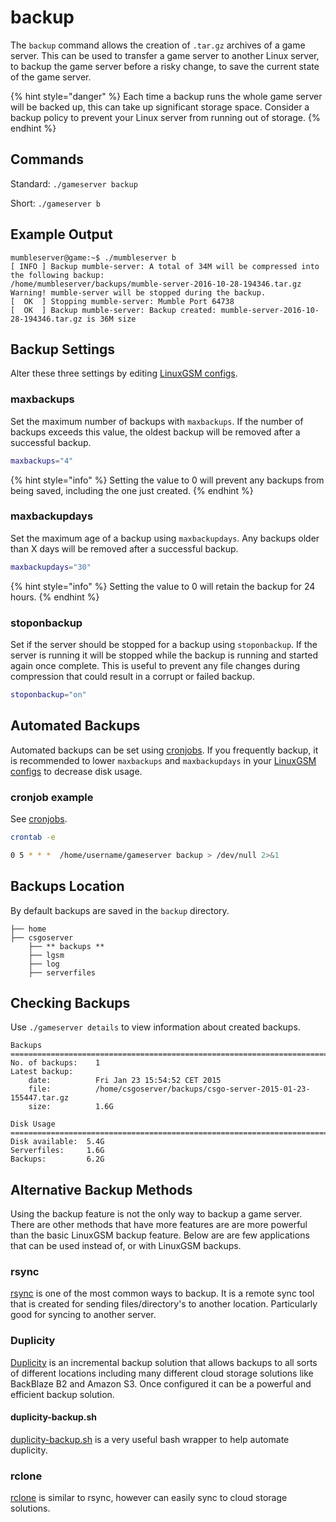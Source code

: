 # backup

The `backup` command allows the creation of `.tar.gz` archives of a game server. This can be used to transfer a game server to another Linux server, to backup the game server before a risky change, to save the current state of the game server.

{% hint style="danger" %}
Each time a backup runs the whole game server will be backed up, this can take up significant storage space. Consider a backup policy to prevent your Linux server from running out of storage.
{% endhint %}

## Commands

Standard: `./gameserver backup`

Short: `./gameserver b`

## Example Output

```text
mumbleserver@game:~$ ./mumbleserver b
[ INFO ] Backup mumble-server: A total of 34M will be compressed into the following backup:
/home/mumbleserver/backups/mumble-server-2016-10-28-194346.tar.gz
Warning! mumble-server will be stopped during the backup.
[  OK  ] Stopping mumble-server: Mumble Port 64738
[  OK  ] Backup mumble-server: Backup created: mumble-server-2016-10-28-194346.tar.gz is 36M size
```

## Backup Settings

Alter these three settings by editing [LinuxGSM configs](../configuration/linuxgsm-config.md).

### maxbackups

Set the maximum number of backups with `maxbackups`. If the number of backups exceeds this value, the oldest backup will be removed after a successful backup.

```bash
maxbackups="4"
```

{% hint style="info" %}
Setting the value to 0 will prevent any backups from being saved, including the one just created.
{% endhint %}

### maxbackupdays

Set the maximum age of a backup using `maxbackupdays`. Any backups older than X days will be removed after a successful backup.

```bash
maxbackupdays="30"
```

{% hint style="info" %}
Setting the value to 0 will retain the backup for 24 hours.
{% endhint %}

### stoponbackup

Set if the server should be stopped for a backup using `stoponbackup`. If the server is running it will be stopped while the backup is running and started again once complete. This is useful to prevent any file changes during compression that could result in a corrupt or failed backup.

```bash
stoponbackup="on"
```

## Automated Backups

Automated backups can be set using [cronjobs](../configuration/cronjobs.md). If you frequently backup, it is recommended to lower `maxbackups` and `maxbackupdays` in your [LinuxGSM configs](../configuration/linuxgsm-config.md) to decrease disk usage.

### cronjob example

See [cronjobs](../configuration/cronjobs.md).

```bash
crontab -e
```

```bash
0 5 * * *  /home/username/gameserver backup > /dev/null 2>&1
```

## Backups Location

By default backups are saved in the `backup` directory.

```text
├── home
├── csgoserver
    ├── ** backups **       
    ├── lgsm
    ├── log       
    ├── serverfiles
```

## Checking Backups

Use `./gameserver details` to view information about created backups.

```text
Backups
===============================================================================
No. of backups:    1
Latest backup:
    date:          Fri Jan 23 15:54:52 CET 2015
    file:          /home/csgoserver/backups/csgo-server-2015-01-23-155447.tar.gz
    size:          1.6G

Disk Usage
===============================================================================
Disk available:  5.4G
Serverfiles:     1.6G
Backups:         6.2G
```

## Alternative Backup Methods

Using the backup feature is not the only way to backup a game server. There are other methods that have more features are are more powerful than the basic LinuxGSM backup feature. Below are are few applications that can be used instead of, or with LinuxGSM backups.

### rsync

[rsync](https://www.linode.com/docs/tools-reference/tools/introduction-to-rsync) is one of the most common ways to backup. It is a remote sync tool that is created for sending files/directory's to another location. Particularly good for syncing to another server.

### Duplicity

[Duplicity](http://duplicity.nongnu.org) is an incremental backup solution that allows backups to all sorts of different locations including many different cloud storage solutions like BackBlaze B2 and Amazon S3. Once configured it can be a powerful and efficient backup solution.

#### duplicity-backup.sh

[duplicity-backup.sh](https://github.com/zertrin/duplicity-backup.sh) is a very useful bash wrapper to help automate duplicity.

### rclone

[rclone](http://rclone.org) is similar to rsync, however can easily sync to cloud storage solutions.

